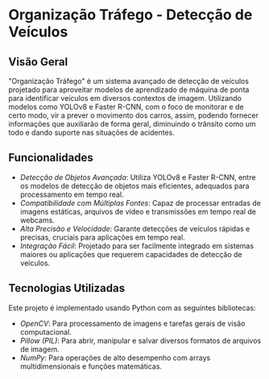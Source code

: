 # Organização Tráfego - Detecção de Veículos

## Visão Geral
"Organização Tráfego" é um sistema avançado de detecção de veículos projetado para aproveitar modelos de aprendizado de máquina de ponta para identificar veículos em diversos contextos de imagem. Utilizando modelos como YOLOv8 e Faster R-CNN, com o foco de monitorar e de certo modo, vir a prever o movimento dos carros, assim, podendo fornecer informações que auxiliarão de forma geral, diminuindo o trânsito como um todo e dando suporte nas situações de acidentes.

## Funcionalidades
- *Detecção de Objetos Avançada*: Utiliza YOLOv8 e Faster R-CNN, entre os modelos de detecção de objetos mais eficientes, adequados para processamento em tempo real.
- *Compatibilidade com Múltiplas Fontes*: Capaz de processar entradas de imagens estáticas, arquivos de vídeo e transmissões em tempo real de webcams.
- *Alta Precisão e Velocidade*: Garante detecções de veículos rápidas e precisas, cruciais para aplicações em tempo real.
- *Integração Fácil*: Projetado para ser facilmente integrado em sistemas maiores ou aplicações que requerem capacidades de detecção de veículos.

## Tecnologias Utilizadas
Este projeto é implementado usando Python com as seguintes bibliotecas:
- *OpenCV*: Para processamento de imagens e tarefas gerais de visão computacional.
- *Pillow (PIL)*: Para abrir, manipular e salvar diversos formatos de arquivos de imagem.
- *NumPy*: Para operações de alto desempenho com arrays multidimensionais e funções matemáticas.
